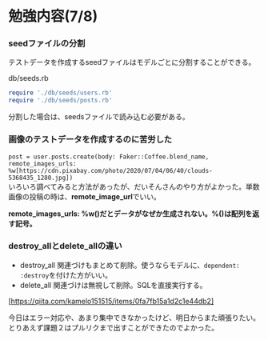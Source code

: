 # 勉強内容(7/8)

### seedファイルの分割

テストデータを作成するseedファイルはモデルごとに分割することができる。

db/seeds.rb
```rb
require './db/seeds/users.rb'
require './db/seeds/posts.rb'
```
分割した場合は、seedsファイルで読み込む必要がある。

### 画像のテストデータを作成するのに苦労した

```post = user.posts.create(body: Faker::Coffee.blend_name, remote_images_urls: %w[https://cdn.pixabay.com/photo/2020/07/04/06/40/clouds-5368435_1280.jpg])```  
いろいろ調べてみると方法があったが、だいそんさんのやり方がよかった。単数画像の投稿の時は、**remote_image_url**でいい。

**remote_images_urls: %w()**だとデータがなぜか生成されない。**%()は配列を返す記号。**

### destroy_allとdelete_allの違い

- destroy_all 関連づけもまとめて削除。使うならモデルに、```dependent: :destroy```を付けた方がいい。
- delete_all 関連づけは無視して削除。SQLを直接実行する。
  

[https://qiita.com/kamelo151515/items/0fa7fb15a1d2c1e44db2]

今日はエラー対応や、あまり集中できなかったけど、明日からまた頑張りたい。とりあえず課題２はプルリクまで出すことができたのでよかった。

